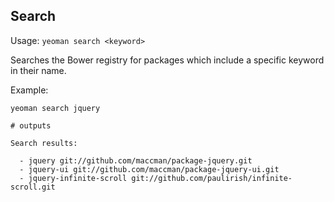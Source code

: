 ## Search

Usage: `yeoman search <keyword>`

Searches the Bower registry for packages which include a specific keyword in their name.

Example:

```shell
yeoman search jquery

# outputs

Search results:

  - jquery git://github.com/maccman/package-jquery.git
  - jquery-ui git://github.com/maccman/package-jquery-ui.git
  - jquery-infinite-scroll git://github.com/paulirish/infinite-scroll.git

```